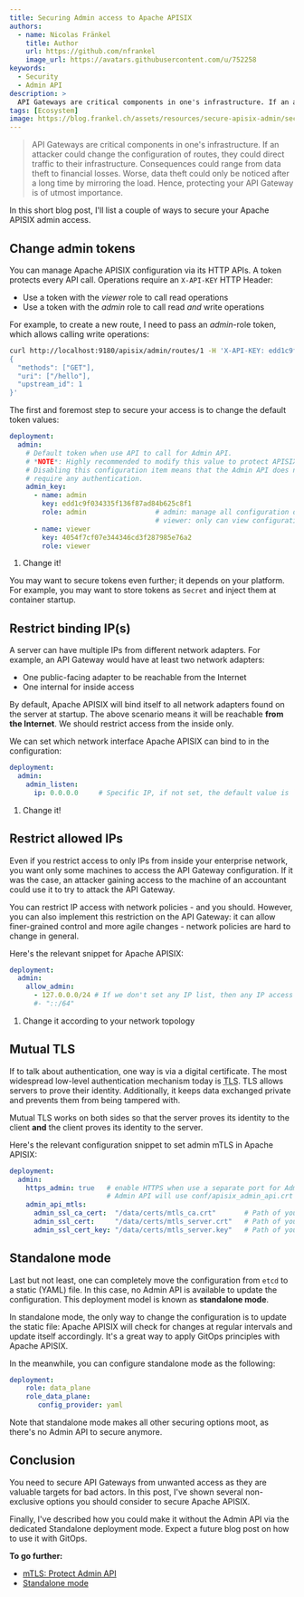 ```yaml
---
title: Securing Admin access to Apache APISIX
authors:
  - name: Nicolas Fränkel
    title: Author
    url: https://github.com/nfrankel
    image_url: https://avatars.githubusercontent.com/u/752258
keywords:
  - Security
  - Admin API
description: >
  API Gateways are critical components in one's infrastructure. If an attacker could change the configuration of routes, they could direct traffic to their infrastructure. Consequences could range from data theft to financial losses. Worse, data theft could only be noticed after a long time by mirroring the load. Hence, protecting your API Gateway is of utmost importance
tags: [Ecosystem]
image: https://blog.frankel.ch/assets/resources/secure-apisix-admin/security-g85f9e284f.jpg
---
```


>API Gateways are critical components in one's infrastructure. If an attacker could change the configuration of routes, they could direct traffic to their infrastructure. Consequences could range from data theft to financial losses. Worse, data theft could only be noticed after a long time by mirroring the load. Hence, protecting your API Gateway is of utmost importance.

<!--truncate-->

<head>
    <link rel="canonical" href="https://blog.frankel.ch/secure-apisix-admin/" />
</head>

In this short blog post, I'll list a couple of ways to secure your Apache APISIX admin access.

## Change admin tokens

You can manage Apache APISIX configuration via its HTTP APIs. A token protects every API call. Operations require an `X-API-KEY` HTTP Header:

* Use a token with the _viewer_ role to call read operations
* Use a token with the _admin_ role to call read *and* write operations

For example, to create a new route, I need to pass an _admin_-role token, which allows calling write operations:

```bash
curl http://localhost:9180/apisix/admin/routes/1 -H 'X-API-KEY: edd1c9f034335f136f87ad84b625c8f1' -X PUT -d '
{
  "methods": ["GET"],
  "uri": ["/hello"],
  "upstream_id": 1
}'
```

The first and foremost step to secure your access is to change the default token values:

```yaml
deployment:
  admin:
    # Default token when use API to call for Admin API.
    # *NOTE*: Highly recommended to modify this value to protect APISIX's Admin API.
    # Disabling this configuration item means that the Admin API does not
    # require any authentication.
    admin_key:
      - name: admin
        key: edd1c9f034335f136f87ad84b625c8f1                                    #1
        role: admin                 # admin: manage all configuration data
                                    # viewer: only can view configuration data
      - name: viewer
        key: 4054f7cf07e344346cd3f287985e76a2                                    #1
        role: viewer
```

1. Change it!

You may want to secure tokens even further; it depends on your platform. For example, you may want to store tokens as `Secret` and inject them at container startup.

## Restrict binding IP(s)

A server can have multiple IPs from different network adapters. For example, an API Gateway would have at least two network adapters:

* One public-facing adapter to be reachable from the Internet
* One internal for inside access

By default, Apache APISIX will bind itself to all network adapters found on the server at startup. The above scenario means it will be reachable **from the Internet**. We should restrict access from the inside only.

We can set which network interface Apache APISIX can bind to in the configuration:

```yaml
deployment:
  admin:
    admin_listen:
      ip: 0.0.0.0     # Specific IP, if not set, the default value is `0.0.0.0` #1
```

1. Change it!

## Restrict allowed IPs

Even if you restrict access to only IPs from inside your enterprise network, you want only some machines to access the API Gateway configuration. If it was the case, an attacker gaining access to the machine of an accountant could use it to try to attack the API Gateway.

You can restrict IP access with network policies - and you should. However, you can also implement this restriction on the API Gateway: it can allow finer-grained control and more agile changes - network policies are hard to change in general.

Here's the relevant snippet for Apache APISIX:

```yaml
deployment:
  admin:
    allow_admin:
      - 127.0.0.0/24 # If we don't set any IP list, then any IP access is allowed by default
      #- "::/64"                                                                #1
```

1. Change it according to your network topology

## Mutual TLS

If to talk about authentication, one way is via a digital certificate. The most widespread low-level authentication mechanism today is <abbr title="Transport Layer Security">TLS</abbr>. TLS allows servers to prove their identity. Additionally, it keeps data exchanged private and prevents them from being tampered with.

Mutual TLS works on both sides so that the server proves its identity to the client **and** the client proves its identity to the server.

Here's the relevant configuration snippet to set admin mTLS in Apache APISIX:

```yaml
deployment:
  admin:
    https_admin: true   # enable HTTPS when use a separate port for Admin API
                        # Admin API will use conf/apisix_admin_api.crt and conf/apisix_admin_api.key as certificate
    admin_api_mtls:
      admin_ssl_ca_cert:  "/data/certs/mtls_ca.crt"       # Path of your self-signed ca cert
      admin_ssl_cert:     "/data/certs/mtls_server.crt"   # Path of your self-signed server side cert
      admin_ssl_cert_key: "/data/certs/mtls_server.key"   # Path of your self-signed server side key
```

## Standalone mode

Last but not least, one can completely move the configuration from `etcd` to a static (YAML) file. In this case, no Admin API is available to update the configuration. This deployment model is known as **standalone mode**.

In standalone mode, the only way to change the configuration is to update the static file: Apache APISIX will check for changes at regular intervals and update itself accordingly. It's a great way to apply GitOps principles with Apache APISIX.

In the meanwhile, you can configure standalone mode as the following:

```yaml
deployment:
    role: data_plane
    role_data_plane:
       config_provider: yaml
```

Note that standalone mode makes all other securing options moot, as there's no Admin API to secure anymore.

## Conclusion

You need to secure API Gateways from unwanted access as they are valuable targets for bad actors. In this post, I've shown several non-exclusive options you should consider to secure Apache APISIX.

Finally, I've described how you could make it without the Admin API via the dedicated Standalone deployment mode. Expect a future blog post on how to use it with GitOps.

**To go further:**

* [mTLS: Protect Admin API](https://apisix.apache.org/docs/apisix/mtls/#protect-admin-api)
* [Standalone mode](https://apisix.apache.org/docs/apisix/deployment-modes/#standalone)
